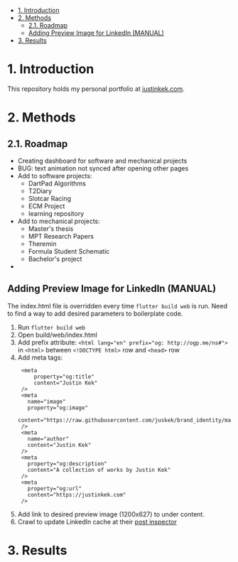 - [1. Introduction](#1-introduction)
- [2. Methods](#2-methods)
  - [2.1. Roadmap](#21-roadmap)
  - [Adding Preview Image for LinkedIn (MANUAL)](#adding-preview-image-for-linkedin-manual)
- [3. Results](#3-results)

# 1. Introduction
This repository holds my personal portfolio at [justinkek.com](justinkek.com).

# 2. Methods
## 2.1. Roadmap
- Creating dashboard for software and mechanical projects
- BUG: text animation not synced after opening other pages
- Add to software projects:
  - DartPad Algorithms
  - T2Diary
  - Slotcar Racing
  - ECM Project
  - learning repository
- Add to mechanical projects:
  - Master's thesis
  - MPT Research Papers
  - Theremin
  - Formula Student Schematic
  - Bachelor's project
- 
## Adding Preview Image for LinkedIn (MANUAL)
The index.html file is overridden every time `flutter build web` is run. Need to find a way to add desired parameters to boilerplate code. 
1. Run `flutter build web`
2. Open build/web/index.html
3. Add prefix attribute: 
   `<html lang="en" prefix="og: http://ogp.me/ns#">` 
   in `<html>` between `<!DOCTYPE html>` row and `<head>` row
4. Add meta tags:
   ```
    <meta 
        property="og:title"
        content="Justin Kek" 
    />
    <meta 
      name="image" 
      property="og:image" 
      content="https://raw.githubusercontent.com/juskek/brand_identity/master/web_preview.png" 
    />
    <meta 
      name="author" 
      content="Justin Kek" 
    />
    <meta 
      property="og:description" 
      content="A collection of works by Justin Kek"
    />
    <meta 
      property="og:url" 
      content="https://justinkek.com" 
    />
   ```
5. Add link to desired preview image (1200x627) to under content.
6. Crawl to update LinkedIn cache at their [post inspector](https://www.linkedin.com/post-inspector/)

# 3. Results

